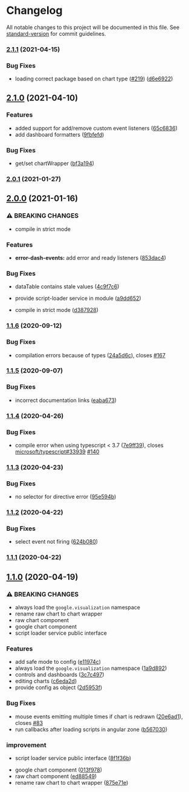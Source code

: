# Changelog

All notable changes to this project will be documented in this file. See [standard-version](https://github.com/conventional-changelog/standard-version) for commit guidelines.

### [2.1.1](https://github.com/FERNman/angular-google-charts/compare/v2.1.0...v2.1.1) (2021-04-15)

### Bug Fixes

- loading correct package based on chart type ([#219](https://github.com/FERNman/angular-google-charts/issues/219)) ([d6e6922](https://github.com/FERNman/angular-google-charts/commit/d6e69226f80af3f7cd78cd925c562a99120f4ca5))

## [2.1.0](https://github.com/FERNman/angular-google-charts/compare/v2.0.1...v2.1.0) (2021-04-10)

### Features

- added support for add/remove custom event listeners ([65c6836](https://github.com/FERNman/angular-google-charts/commit/65c6836ce85f8db9be1f213491ea3a1c646bcaf9))
- add dashboard formatters ([9fbfefd](https://github.com/FERNman/angular-google-charts/commit/9fbfefd870f3e4b685433034e8ceed4f6ef9a3be))

### Bug Fixes

- get/set chartWrapper ([bf3a194](https://github.com/FERNman/angular-google-charts/commit/bf3a194e49a55fbbda2bef188e5bc02df44e89eb))

### [2.0.1](https://github.com/FERNman/angular-google-charts/compare/v2.0.0...v2.0.1) (2021-01-27)

## [2.0.0](https://github.com/FERNman/angular-google-charts/compare/v1.1.6...v2.0.0) (2021-01-16)

### ⚠ BREAKING CHANGES

- compile in strict mode

### Features

- **error-dash-events:** add error and ready listeners ([853dac4](https://github.com/FERNman/angular-google-charts/commit/853dac4c81408bcdb46819b5522196cf36f09755))

### Bug Fixes

- dataTable contains stale values ([4c9f7c6](https://github.com/FERNman/angular-google-charts/commit/4c9f7c69e7f4c7fd829b54687590d7858eb913d0))
- provide script-loader service in module ([a9dd652](https://github.com/FERNman/angular-google-charts/commit/a9dd65215b1f3e0eb2cf4d10350747cd84412a40))

- compile in strict mode ([d387928](https://github.com/FERNman/angular-google-charts/commit/d38792859231cabf4cf16d62da669fea5dbe7e32))

### [1.1.6](https://github.com/FERNman/angular-google-charts/compare/v1.1.5...v1.1.6) (2020-09-12)

### Bug Fixes

- compilation errors because of types ([24a5d6c](https://github.com/FERNman/angular-google-charts/commit/24a5d6c0b8c8e6e403e2ac4b9e0ab39196e76641)), closes [#167](https://github.com/FERNman/angular-google-charts/issues/167)

### [1.1.5](https://github.com/FERNman/angular-google-charts/compare/v1.1.4...v1.1.5) (2020-09-07)

### Bug Fixes

- incorrect documentation links ([eaba673](https://github.com/FERNman/angular-google-charts/commit/eaba67300582e8a49a03fcf698f5233d18271891))

### [1.1.4](https://github.com/FERNman/angular-google-charts/compare/v1.1.3...v1.1.4) (2020-04-26)

### Bug Fixes

- compile error when using typescript < 3.7 ([7e9ff39](https://github.com/FERNman/angular-google-charts/commit/7e9ff396ce7a92e4d23d6737f43f6fc050b07cd5)), closes [microsoft/typescript#33939](https://github.com/microsoft/typescript/issues/33939) [#140](https://github.com/FERNman/angular-google-charts/issues/140)

### [1.1.3](https://github.com/FERNman/angular-google-charts/compare/v1.1.2...v1.1.3) (2020-04-23)

### Bug Fixes

- no selector for directive error ([95e594b](https://github.com/FERNman/angular-google-charts/commit/95e594b38256ff88dd5d18313d3f478f4afdb8a5))

### [1.1.2](https://github.com/FERNman/angular-google-charts/compare/v1.1.1...v1.1.2) (2020-04-22)

### Bug Fixes

- select event not firing ([624b080](https://github.com/FERNman/angular-google-charts/commit/624b080d443e696b38c222b07f540bc52b8993bb))

### [1.1.1](https://github.com/FERNman/angular-google-charts/compare/v1.1.0...v1.1.1) (2020-04-22)

## [1.1.0](https://github.com/FERNman/angular-google-charts/compare/v0.1.6...v1.1.0) (2020-04-19)

### ⚠ BREAKING CHANGES

- always load the `google.visualization` namespace
- rename raw chart to chart wrapper
- raw chart component
- google chart component
- script loader service public interface

### Features

- add safe mode to config ([e11974c](https://github.com/FERNman/angular-google-charts/commit/e11974c9ae8a851329d99b00251051cb3f29059b))
- always load the `google.visualization` namespace ([1a9d892](https://github.com/FERNman/angular-google-charts/commit/1a9d892ff721693d6636b24670f325b91a533c05))
- controls and dashboards ([3c7c497](https://github.com/FERNman/angular-google-charts/commit/3c7c497edcfd9d11db61eafd1ed251349b6fa55f))
- editing charts ([c6eda2d](https://github.com/FERNman/angular-google-charts/commit/c6eda2db8b270f7289c911a789ba65aac1cb0d4e))
- provide config as object ([2d5953f](https://github.com/FERNman/angular-google-charts/commit/2d5953fb62401890e81d6d6cc170eb05ac797597))

### Bug Fixes

- mouse events emitting multiple times if chart is redrawn ([20e6ad1](https://github.com/FERNman/angular-google-charts/commit/20e6ad1e27018ad5c300b23c4a374c2d43b02466)), closes [#83](https://github.com/FERNman/angular-google-charts/issues/83)
- run callbacks after loading scripts in angular zone ([b567030](https://github.com/FERNman/angular-google-charts/commit/b567030fa7821549eef4ecde135c5431755a5271))

### improvement

- script loader service public interface ([8f1f36b](https://github.com/FERNman/angular-google-charts/commit/8f1f36b0254d6444cf5bc9da556176bac85713f3))

* google chart component ([013f978](https://github.com/FERNman/angular-google-charts/commit/013f978dae88cceb963983ae353574344c41726d))
* raw chart component ([ed88549](https://github.com/FERNman/angular-google-charts/commit/ed885493882d9c7266c28a44416cb406eccdafed))
* rename raw chart to chart wrapper ([875e71e](https://github.com/FERNman/angular-google-charts/commit/875e71e6eacaf119314d2b3e4d32d64cca35665d))
